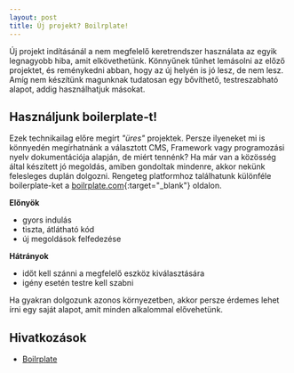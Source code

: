```yaml
---
layout: post
title: Új projekt? Boilrplate!
---
```


Új projekt indításánál a nem megfelelő keretrendszer használata az egyik legnagyobb hiba, amit elkövethetünk. Könnyűnek tűnhet lemásolni az előző projektet, és reménykedni abban, hogy az új helyén is jó lesz, de nem lesz. Amíg nem készítünk magunknak tudatosan egy bővíthető, testreszabható alapot, addig használhatjuk másokat.

## Használjunk boilerplate-t!
Ezek technikailag előre megírt _"üres"_ projektek. Persze ilyeneket mi is könnyedén megírhatnánk a választott CMS, Framework vagy programozási nyelv dokumentációja alapján, de miért tennénk? Ha már van a közösség által készített jó megoldás, amiben gondoltak mindenre, akkor nekünk felesleges duplán dolgozni. Rengeteg platformhoz találhatunk különféle boilerplate-ket a [boilrplate.com](http://www.boilrplate.com/){:target="_blank"} oldalon.

__Előnyök__
- gyors indulás
- tiszta, átlátható kód
- új megoldások felfedezése

__Hátrányok__
- időt kell szánni a megfelelő eszköz kiválasztására
- igény esetén testre kell szabni

Ha gyakran dolgozunk azonos környezetben, akkor persze érdemes lehet írni egy saját alapot, amit minden alkalommal elővehetünk.

## Hivatkozások
- [Boilrplate](http://www.boilrplate.com/)
